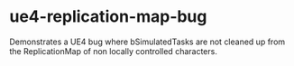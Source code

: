 # ue4-replication-map-bug
Demonstrates a UE4 bug where bSimulatedTasks are not cleaned up from the ReplicationMap of non locally controlled characters.

